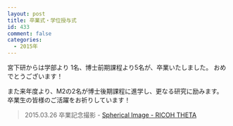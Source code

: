```yaml
---
layout: post
title: 卒業式・学位授与式
id: 433
comment: false
categories:
  - 2015年
---
```


宮下研からは学部より 1名、博士前期課程より5名が、卒業いたしました。
おめでとうございます！

また来年度より、M2の2名が博士後期課程に進学し、更なる研究に励みます。
卒業生の皆様のご活躍をお祈りしています！

<blockquote data-width="500" data-height="375" class="ricoh-theta-spherical-image" >2015.03.26 卒業記念撮影 - <a href="https://theta360.com/s/crtonNQsNlE1WcGF1mduv2WjU" target="_blank">Spherical Image - RICOH THETA</a></blockquote>
<script async src="https://theta360.com/widgets.js" charset="utf-8"></script>
